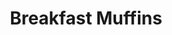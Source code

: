 ---
title: Breakfast Muffins
metadata:
  course: Breakfast
  title: Breakfast Muffins
  servings: '12'
ingredients:
- name: frozen raspberries
  amount: 150 g
- name: cinnamon
  amount: 1 tsp
- name: greek yogurt
  amount: 500 g
- name: raisins
  amount: 30 g
- name: baking powder
  amount: 1 tsp
- name: oats
  amount: 450 g
cookware:
- name: mixing bowl
- name: 12 muffin cases
- name: muffin tray
steps:
- description: Preheat the oven to 180C.
- description: Grab a mixing bowl and add in the oats, greek yogurt, frozen raspberries,
    raisins, cinnamon and baking powder. Stir until the oats are covered.
- description: Add 12 muffin cases into a muffin tray and divide the mixture evenly
    across them all.
- description: Cook in the oven for 15 minutes and allow to cool before storing them.

---